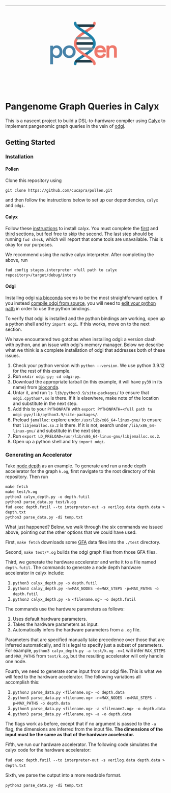<h1>
<p align="center">
<img src="https://github.com/cucapra/pollen/blob/main/pollen_icon.png">
</h1>

Pangenome Graph Queries in Calyx
================================

This is a nascent project to build a DSL-to-hardware compiler using [Calyx][] to implement pangenomic graph queries in the vein of [odgi][].

Getting Started
---------------

### Installation


#### Pollen

Clone this repository using 
```
git clone https://github.com/cucapra/pollen.git
```
and then follow the instructions below to set up our dependencies, `calyx` and `odgi`.


#### Calyx

Follow these [instructions](https://docs.calyxir.org/) to install calyx. You must complete the [first](https://docs.calyxir.org/#compiler-installation) and [third](https://docs.calyxir.org/#installing-the-command-line-driver) sections, but feel free to skip the second. The last step should be running `fud check`, which will report that some tools are unavailable. This is okay for our purposes.

We recommend using the native calyx interpreter. After completing the above, run
```
fud config stages.interpreter <full path to calyx repository>/target/debug/interp
```

#### Odgi

Installing odgi [via bioconda](https://odgi.readthedocs.io/en/latest/rst/installation.html#bioconda) seems to be the most straightforward option. If you instead [compile odgi from source](https://odgi.readthedocs.io/en/latest/rst/installation.html#building-from-source), you will need to [edit your python path](https://odgi.readthedocs.io/en/latest/rst/binding/usage.html) in order to use the python bindings.

To verify that odgi is installed and the python bindings are working, open up a python shell and try `import odgi`. If this works, move on to the next section.

We have encountered two gotchas when installing odgi: a version clash with python, and an issue with odgi's memory manager. Below we describe what we think is a complete installation of odgi that addresses both of these issues.

1. Check your python version with `python --version`. We use python 3.9.12 for the rest of this example.
2. Run `mkdir odgi-py; cd odgi-py`.
3. Download the appropriate tarball (in this example, it will have `py39` in its name) from [bioconda][].
4. Untar it, and run `ls lib/python3.9/site-packages/` to ensure that `odgi.cpython*.so` is there. If it is elsewhere, make note of the location and substitute in the next step.
5. Add this to your `PYTHONPATH` with `export PYTHONPATH=<full path to odgi-py>/lib/python3.9/site-packages/`.
6. Preload `jemalloc`: explore under `/usr/lib/x86_64-linux-gnu/` to ensure that `libjemalloc.so.2` is there. If it is not, search under `/lib/x86_64-linux-gnu/` and substitute in the next step.
7. Run `export LD_PRELOAD=/usr/lib/x86_64-linux-gnu/libjemalloc.so.2`.
8. Open up a python shell and try `import odgi`.

### Generating an Accelerator

Take [node depth](https://pangenome.github.io/odgi.github.io/rst/commands/odgi_depth.html) as an example. To generate and run a node depth accelerator for the graph `k.og`, first navigate to the root directory of this repository. Then run
```
make fetch
make test/k.og
python3 calyx_depth.py -o depth.futil
python3 parse_data.py test/k.og
fud exec depth.futil --to interpreter-out -s verilog.data depth.data > depth.txt
python3 parse_data.py -di temp.txt
```

What just happened? Below, we walk through the six commands we issued above, pointing out the other options that we could have used.

First, `make fetch` downloads some [GFA][] data files into the `./test` directory.

Second, `make test/*.og` builds the odgi graph files from those GFA files.

Third, we generate the hardware accelerator and write it to a file named `depth.futil`. The commands to generate a node depth hardware accelerator in calyx include:

1. `python3 calyx_depth.py -o depth.futil`
2. `python3 calxy_depth.py -n=MAX_NODES -e=MAX_STEPS -p=MAX_PATHS -o depth.futil`
3. `python3 calyx_depth.py -a <filename.og> -o depth.futil`

The commands use the hardware parameters as follows:
1. Uses default hardware parameters.
2. Takes the hardware parameters as input.
3. Automatically infers the hardware parameters from a `.og` file.

Parameters that are specified manually take precedence over those that are inferred automatically, and it is legal to specify just a subset of parameters. For example, `python3 calyx_depth.py -a test/k.og -n=1` will infer `MAX_STEPS` and `MAX_PATHS` from `test/k.og`, but the resulting accelerator will only handle one node.

Fourth, we need to generate some input from our odgi file. This is what we will feed to the hardware accelerator. The following variations all accomplish this:

1. `python3 parse_data.py <filename.og> -o depth.data`
2. `python3 parse_data.py <filename.og> -n=MAX_NODES -e=MAX_STEPS -p=MAX_PATHS -o depth.data`
3. `python3 parse_data.py <filename.og> -a <filename2.og> -o depth.data`
4. `python3 parse_data.py <filename.og> -a -o depth.data`
    
The flags work as before, except that if no argument is passed to the `-a` flag, the dimensions are inferred from the input file. **The dimensions of the input must be the same as that of the hardware accelerator.**

Fifth, we run our hardware accelerator. The following code simulates the calyx code for the hardware accelerator:

`fud exec depth.futil --to interpreter-out -s verilog.data depth.data > depth.txt`
    
Sixth, we parse the output into a more readable format.

`python3 parse_data.py -di temp.txt`

[calyx]: https://calyxir.org
[odgi]: https://odgi.readthedocs.io/en/latest/
[gfa]: https://www.ncbi.nlm.nih.gov/pmc/articles/PMC8006571/#FN8
[bioconda]: https://anaconda.org/bioconda/odgi/files

